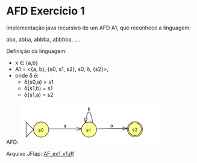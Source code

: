 # AFD Exercício 1

Implementação java recursivo de um AFD A1, que reconhece a linguagem:

aba, abba, abbba, abbbba, .... 

Definição da linguagem:
- x &isin; {a,b}
- A1 = <{a, b}, {s0, s1, s2}, s0, δ, {s2}>, 
- onde δ é:
    - δ{s0,a) = s1
    - δ{s1,b) = s1
    - δ{s1,a) = s2

AFD:
![AFD imagem](afdex1.png)

Arquivo JFlap:
[AF_ex1_v1.jff](AF_ex1_v1.jff)